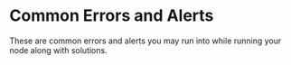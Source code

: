 # Common Errors and Alerts

These are common errors and alerts you may run into while running your node along with solutions.
